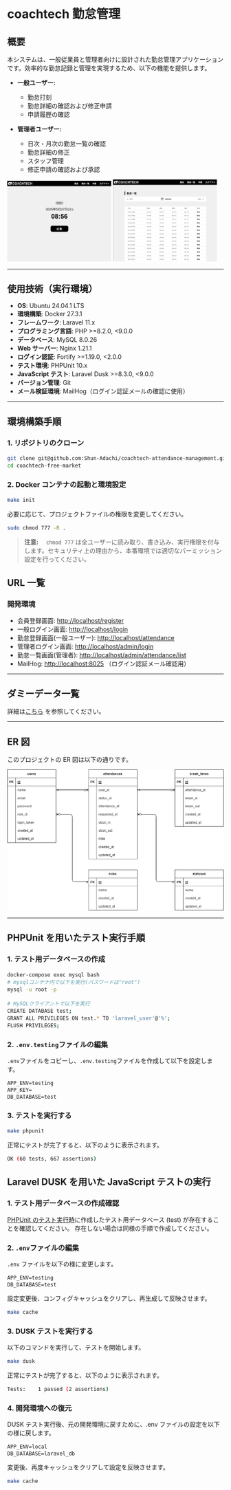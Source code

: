 # coachtech 勤怠管理

## 概要

本システムは、一般従業員と管理者向けに設計された勤怠管理アプリケーションです。効率的な勤怠記録と管理を実現するため、以下の機能を提供します。

- **一般ユーザー:**

  - 勤怠打刻
  - 勤怠詳細の確認および修正申請
  - 申請履歴の確認

- **管理者ユーザー:**
  - 日次・月次の勤怠一覧の確認
  - 勤怠詳細の修正
  - スタッフ管理
  - 修正申請の確認および承認

<img src="./diagram/index.png" alt="index" style="max-width: 48%; height: auto;"  >
<img src="./diagram/attendance-list.png" alt="attendance-list" style="max-width: 48%; height: auto;">

---

## 使用技術（実行環境）

- **OS**: Ubuntu 24.04.1 LTS
- **環境構築**: Docker 27.3.1
- **フレームワーク**: Laravel 11.x
- **プログラミング言語**: PHP >=8.2.0, <9.0.0
- **データベース**: MySQL 8.0.26
- **Web サーバー**: Nginx 1.21.1
- **ログイン認証**: Fortify >=1.19.0, <2.0.0
- **テスト環境**: PHPUnit 10.x
- **JavaScript テスト**: Laravel Dusk >=8.3.0, <9.0.0
- **バージョン管理**: Git
- **メール検証環境**: MailHog（ログイン認証メールの確認に使用）

---

## 環境構築手順

### 1. リポジトリのクローン

```bash
git clone git@github.com:Shun-Adachi/coachtech-attendance-management.git
cd coachtech-free-market
```

### 2. Docker コンテナの起動と環境設定

```bash
make init
```

必要に応じて、プロジェクトファイルの権限を変更してください。

```bash
sudo chmod 777 -R .
```

> **注意:**　 `chmod 777` は全ユーザーに読み取り、書き込み、実行権限を付与します。セキュリティ上の理由から、本番環境では適切なパーミッション設定を行ってください。

## URL 一覧

### 開発環境

- 会員登録画面: <http://localhost/register>
- 一般ログイン画面: <http://localhost/login>
- 勤怠登録画面(一般ユーザー): <http://localhost/attendance>
- 管理者ログイン画面: <http://localhost/admin/login>
- 勤怠一覧画面(管理者): <http://localhost/admin/attendance/list>
- MailHog: <http://localhost:8025> （ログイン認証メール確認用）

---

## ダミーデータ一覧

詳細は[こちら](./dummy_data.md) を参照してください。

---

## ER 図

このプロジェクトの ER 図は以下の通りです。

<img src="./diagram/ER/ER.png" alt="ER図" width="800">

---

## PHPUnit を用いたテスト実行手順

### 1. テスト用データベースの作成

```bash
docker-compose exec mysql bash
# mysqlコンテナ内で以下を実行(パスワードは"root")
mysql -u root -p

# MySQLクライアントで以下を実行
CREATE DATABASE test;
GRANT ALL PRIVILEGES ON test.* TO 'laravel_user'@'%';
FLUSH PRIVILEGES;
```

### 2. `.env.testing`ファイルの編集

`.env`ファイルをコピーし、`.env.testing`ファイルを作成して以下を設定します。

```env.testing
APP_ENV=testing
APP_KEY=
DB_DATABASE=test
```

### 3. テストを実行する

```bash
make phpunit
```

正常にテストが完了すると、以下のように表示されます。

```bash
OK (60 tests, 667 assertions)
```

## Laravel DUSK を用いた JavaScript テストの実行

### 1. テスト用データベースの作成確認

[PHPUnit のテスト実行時](#1-テスト用データベースの作成)に作成したテスト用データベース (test) が存在することを確認してください。
存在しない場合は同様の手順で作成してください。

### 2. `.env`ファイルの編集

`.env` ファイルを以下の様に変更します。

```env
APP_ENV=testing
DB_DATABASE=test
```

設定変更後、コンフィグキャッシュをクリアし、再生成して反映させます。

```bash
make cache
```

### 3. DUSK テストを実行する

以下のコマンドを実行して、テストを開始します。

```bash
make dusk
```

正常にテストが完了すると、以下のように表示されます。

```bash
Tests:    1 passed (2 assertions)
```

### 4. 開発環境への復元

DUSK テスト実行後、元の開発環境に戻すために、.env ファイルの設定を以下の様に戻します。

```env
APP_ENV=local
DB_DATABASE=laravel_db
```

変更後、再度キャッシュをクリアして設定を反映させます。

```bash
make cache
```
